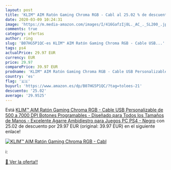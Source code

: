 ```yaml
---
layout: post
title: 'KLIM™ AIM Ratón Gaming Chroma RGB - Cabl al 25.02 % de descuento'
date: 2020-03-09 10:24:31
image: 'https://m.media-amazon.com/images/I/416GafzIj8L._AC_._SL200_.jpg'
comments: true
category: ofertas
author: ring
slug: 'B07HG5P1QC-es KLIM™ AIM Ratón Gaming Chroma RGB - Cable USB...'
tags: ps4
actualPrice: 29.97 EUR
currency: EUR
price: 29.97
comparePrice: 39.97 EUR
prodname: 'KLIM™ AIM Ratón Gaming Chroma RGB - Cable USB Personalizable de 500 a 7000 DPI Botones Programables - Diseñado para Todos los Tamaños de Manos - Excelente Agarre Ambidiestro para Juegos PC PS4 - Negro'
country: 'es'
flag: '🇪🇸'
buyurl: 'https://www.amazon.es/dp/B07HG5P1QC/?tag=tolees-21'
descuento: '25.02'
average: '29.9525'
---
```


Está [KLIM™ AIM Ratón Gaming Chroma RGB - Cable USB Personalizable de 500 a 7000 DPI Botones Programables - Diseñado para Todos los Tamaños de Manos - Excelente Agarre Ambidiestro para Juegos PC PS4 - Negro](https://www.amazon.es/dp/B07HG5P1QC/?tag=tolees-21) con 25.02 de descuento por 29.97 EUR (original: 39.97 EUR) en el siguiente enlace!

[![KLIM™ AIM Ratón Gaming Chroma RGB - Cabl](https://m.media-amazon.com/images/I/416GafzIj8L._AC_._SL200_.jpg)](https://www.amazon.es/dp/B07HG5P1QC/?tag=tolees-21)

ℹ️:


[🛒 Ver la oferta!!](https://www.amazon.es/dp/B07HG5P1QC/?tag=tolees-21)
